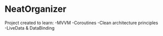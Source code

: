 # NeatOrganizer
Project created to learn:
-MVVM
-Coroutines
-Clean architecture principles
-LiveData & DataBinding
